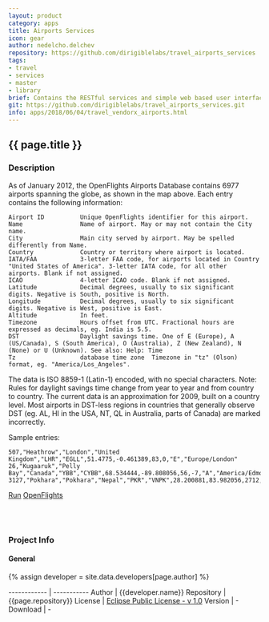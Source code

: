 ```yaml
---
layout: product
category: apps
title: Airports Services
icon: gear
author: nedelcho.delchev
repository: https://github.com/dirigiblelabs/travel_airports_services
tags:
- travel
- services
- master
- library
brief: Contains the RESTful services and simple web based user interface about airports - name, codes, coordinates, etc. available at openflights.org
git: https://github.com/dirigiblelabs/travel_airports_services.git
info: apps/2018/06/04/travel_vendorx_airports.html
---
```


{{ page.title }}
---


### Description

As of January 2012, the OpenFlights Airports Database contains 6977 airports spanning the globe, as shown in the map above. Each entry contains the following information:

	Airport ID			Unique OpenFlights identifier for this airport.
	Name				Name of airport. May or may not contain the City name.
	City				Main city served by airport. May be spelled differently from Name.
	Country				Country or territory where airport is located.
	IATA/FAA			3-letter FAA code, for airports located in Country "United States of America". 3-letter IATA code, for all other airports. Blank if not assigned.
	ICAO				4-letter ICAO code. Blank if not assigned.
	Latitude			Decimal degrees, usually to six significant digits. Negative is South, positive is North.
	Longitude			Decimal degrees, usually to six significant digits. Negative is West, positive is East.
	Altitude			In feet.
	Timezone			Hours offset from UTC. Fractional hours are expressed as decimals, eg. India is 5.5.
	DST					Daylight savings time. One of E (Europe), A (US/Canada), S (South America), O (Australia), Z (New Zealand), N (None) or U (Unknown). See also: Help: Time
	Tz 					database time zone	Timezone in "tz" (Olson) format, eg. "America/Los_Angeles".

The data is ISO 8859-1 (Latin-1) encoded, with no special characters.
Note: Rules for daylight savings time change from year to year and from country to country. The current data is an approximation for 2009, built on a country level. Most airports in DST-less regions in countries that generally observe DST (eg. AL, HI in the USA, NT, QL in Australia, parts of Canada) are marked incorrectly.

Sample entries:

	507,"Heathrow","London","United Kingdom","LHR","EGLL",51.4775,-0.461389,83,0,"E","Europe/London"
	26,"Kugaaruk","Pelly Bay","Canada","YBB","CYBB",68.534444,-89.808056,56,-7,"A","America/Edmonton"
	3127,"Pokhara","Pokhara","Nepal","PKR","VNPK",28.200881,83.982056,2712,5.75,"N","Asia/Katmandu"


<div class="btn-toolbar pull-left">
	<a class="btn btn-warning" href="http://dirigible.eclipse.org/services/ui/anonymous.html?git={{ page.git }}.git">Run</a>
	<a class="btn btn-info" href="http://openflights.org/data.html">OpenFlights</a>
</div>

<br><br>

### Project Info

#### General

{% assign developer = site.data.developers[page.author] %}

------------ | -----------
Author     | {{developer.name}}
Repository | {{page.repository}}
License    | [Eclipse Public License - v 1.0](https://www.eclipse.org/legal/epl-v10.html)
Version    | -
Download   | -

<br><br>